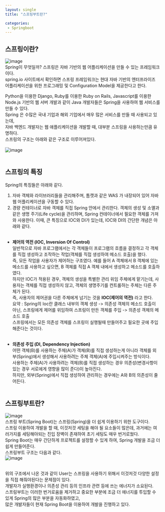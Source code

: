 ```yaml
---
layout: single
title: "스프링부트란?"

categories:
 - Springboot
---
```


## 스프링이란?
![image](https://user-images.githubusercontent.com/81789003/195343944-69f18932-fd00-4627-ab75-75ea70bf48f6.png) <br>
Spring이 무엇일까? 스프링은 자바 기반의 웹 어플리케이션을 만들 수 있는 프레임워크이다. <br>
spring.io 사이트에서 확인하면 스프링 프레임워크는 현대 자바 기반의 엔터프라이즈 어플리케이션을 위한 프로그래밍 및 Configuration Model을 제공한다고 한다. <br>

Python을 이용한 Django, Ruby를 이용한 Ruby on Rails, Javascript를 이용한 Node.js 기반의 웹 서버 개발과 같이 Java 개발자들은 Spring을 사용하여 웹 서비스를 만들 수 있다. <br>
Spring 은 수많은 국내 기업과 해외 기업에서 매우 많은 서비스를 만들 때 사용되고 있는데, <br>
자바 백엔드 개발자는 웹 애플리케이션을 개발할 때, 대부분 스프링을 사용하는만큼 유명하다. <br>
스프링의 구조는 아래와 같은 구조로 이루어져있다. <br> <br>
![image](https://user-images.githubusercontent.com/81789003/195344039-994f4e46-b560-43fc-9bd1-267a4400c353.png) <br> <br>

## 스프링의 특징
Spring의 특징들은 아래와 같다. <br>

1. 자바 객체와 라이브러리들을 관리해주며, 톰캣과 같은 WAS 가 내장되어 있어 자바 웹 어플리케이션을 구동할 수 있다. 
2. 경량 컨테이너로 자바 객체를 직접 Spring 안에서 관리한다. 객체의 생성 및 소멸과 같은 생명 주기(Life cycle)을 관리하며, Spring 컨테이너에서 필요한 객체를 가져와 사용한다.
이때, 큰 특징으로 IOC와 DI가 있는데, IOC와 DI의 간단한 개념은 아래와 같다. <br> <br>

- **제어의 역전 (IOC, Inversion Of Control)** <br>
일반적으로 자바 프로그램에서는 각 객체들이 프로그램의 흐름을 결정하고 각 객체를 직접 생성하고 조작하는 작업(객체를 직접 생성하여 메소드 호출)을 했다. <br>
즉, 모든 작업을 사용자가 제어하는 구조였다. 예를 들어 A 객체에서 B 객체에 있는 메소드를 사용하고 싶으면, B 객체를 직접 A 객체 내에서 생성하고 메소드를 호출하였다. <br>
하지만 IOC가 적용된 경우, 객체의 생성을 특별한 관리 위임 주체에게 맡기는데, 사용자는 객체를 직접 생성하지 않고, 객체의 생명주기를 컨트롤하는 주체는 다른 주체가 된다. <br>
즉, 사용자의 제어권을 다른 주체에게 넘기는 것을 **IOC(제어의 역전)** 라고 한다. <br>
요약 : Spring의 Ioc란 클래스 내부의 객체 생성 -> 의존성 객체의 메소드 호출이 아닌, 스프링에게 제어를 위임하여 스프링이 만든 객체를 주입 -> 의존성 객체의 메소드 호출  <br>
스프링에서는 모든 의존성 객체를 스프링이 실행될때 만들어주고 필요한 곳에 주입해준다는 것이다. <br> <br>

- **의존성 주입 (DI, Dependency Injection)** <br>
어떤 객체(B)를 사용하는 주체(A)가 객체(B)를 직접 생성하는게 아니라 객체를 외부(Spring)에서 생성해서 사용하려는 주체 객체(A)에 주입시켜주는 방식이다. <br>
사용하는 주체(A)가 사용하려는 객체(B)를 직접 생성하는 경우 의존성(변경사항이 있는 경우 서로에게 영향을 많이 준다)이 높아진다. <br>
하지만, 외부(Spring)에서 직접 생성하여 관리하는 경우에는 A와 B의 의존성이 줄어든다. <br> <br>

## 스프링부트란?
![image](https://user-images.githubusercontent.com/81789003/195344258-09aee1d0-fce2-4f26-8ded-c8ed36d87e7c.png) <br>
스프링 부트(Spring Boot)는 스프링(Spring)을 더 쉽게 이용하기 위한 도구이다. <br>
스프링 이용하여 개발을 할 때, 이것저것 세팅을 해야 될 요소들이 많은데, 과거에는 여러가지를 세팅해야되는 진입 장벽이 존재하여 초기 세팅도 매우 번거로웠다. <br>
Spring Boot는 매우 간단하게 프로젝트를 설정할 수 있게 하여, Spring 개발을 조금 더 쉽게 만들어준다. <br>
스프링부트 구조는 다음과 같다. <br>
![image](https://user-images.githubusercontent.com/81789003/195344418-e0a92df0-b404-4c8c-a34b-acee3388a8f3.png) <br> <br>

위의 구조에서 나온 것과 같이 User는 스프링을 사용하기 위해서 이것저것 다양한 설정을 직접 해줘야된다는 문제점이 있다. <br>
개발자가 실행환경이나 의존성 관리 등의 인프라 관련 등에 쓰는 에너지가 소요된다. <br>
스프링부트는 이러한 번거로움을 제거하고 중요한 부분에 조금 더 에너지를 투입할 수 있게 Spring의 많은 부분을 자동화하였고, <br>
많은 개발자들이 현재 Spring Boot을 이용하여 개발을 진행하고 있다. <br>
